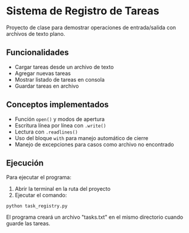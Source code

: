 # Sistema de Registro de Tareas

Proyecto de clase para demostrar operaciones de entrada/salida con archivos de texto plano.

## Funcionalidades

* Cargar tareas desde un archivo de texto
* Agregar nuevas tareas
* Mostrar listado de tareas en consola
* Guardar tareas en archivo

## Conceptos implementados

* Función `open()` y modos de apertura
* Escritura línea por línea con `.write()`
* Lectura con `.readlines()`
* Uso del bloque `with` para manejo automático de cierre
* Manejo de excepciones para casos como archivo no encontrado

## Ejecución

Para ejecutar el programa:
1. Abrir la terminal en la ruta del proyecto
2. Ejecutar el comando:

```
python task_registry.py
```

El programa creará un archivo "tasks.txt" en el mismo directorio cuando guarde las tareas. 